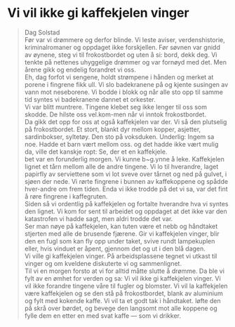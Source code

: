 # Vi vil ikke gi kaffekjelen vinger
> Dag Solstad
    
Før var vi drømmere og derfor blinde. Vi leste aviser, verdenshistorie, kriminalromaner og oppdaget ikke forskjellen. Før søvnen var gnidd av øynene, steg vi til frokostbordet og uten å si: bord, dekk deg. Vi tenkte på nettenes uhyggelige drømmer og var fornøyd med det. Men årene gikk og endelig forandret vi oss.
    
Eh, dag forfot vi sengene, holdt strømpene i hånden og merket at porene i fingrene fikk ull. Vi slo badekranene på og kjente susingen av vann mot neseborene. Vi bodde i blokk og når alle sto opp til samme tid syntes vi badekranene dannet et orkester.
    
Vi var blitt muntrere. Tingene klebet seg ikke lenger til oss som skodde. De hilste oss vel.kom-men når vi inntok frokostbordet.
    
Da gikk det opp for oss at også kaffekjelen var der. Vi så den plutselig på frokostbordet. Et stort, blankt dyr mellom kopper, asjetter, sardinbokser, syltetøy. Den sto på voksduken. Underlig: Ingem sa noe. Hadde et barn vært mellom oss. og det hadde ikke vært mulig da, ville det kanskje ropt: Se, der et en kaffekjele.
    
bet var en forunderlig morgen.  Vi kunne b~g.ynne å leke. Kaffekjelen lignet et tårn mellom alle de andre tingene. Vi lo til hverandre, laget 
papirfly av serviettene som vi lot sveve over tårnet og ned på gulvet, i sjøen der nede. Vi  rørte fingrene i bunnen av kaffekoppene og spådde hver-andre om frem tiden. Enda vi ikke trodde på  det vi sa, var det fint å røre fingrene i kaffegruten.
    
Siden så vi ordentlig på kaffekjelen og fortalte hverandre hva vi syntes den lignet. Vi kom for sent til arbeidet og oppdaget at det ikke var den katastrofen vi hadde sagt, men aldri trodde det var.
    
Ser man nøye på kaffekjelen, kan tuten være et nebb og håndtaket stjerten med alle de brusende fjærene. Gir vi kaffekjelen vinger, blir den en fugl som kan fly opp under taket, svive rundt lampekuplen eller, hvis vinduet er åpent, gjennom det og ut i den blå dagen.
    
Vi ville gi kaffekjelen vinger. På arbeidsplassene tegnet vi utkast til vinger og om kveldene diskuterte vi og sammenlignet.
    
Til vi en morgen forsto at vi for alltid måtte slutte å drømme. Da ble vi fylt av en ømhet for verden og sa: Vi vil ikke gi kaffekjelen vinger. Vi vil ikke forandre tingene våre til fugler og blomster. Vi vil la kaffekjelen være kaffekjelen og se den stå på frokostbordet, blank av aluminium og fylt med kokende kaffe. Vi vil ta et godt tak i håndtaket. løfte den på skrå over børdet, og bevege den langsomt mot alle koppene og fylle dem en etter en med svat kaffe — som vi drikker.